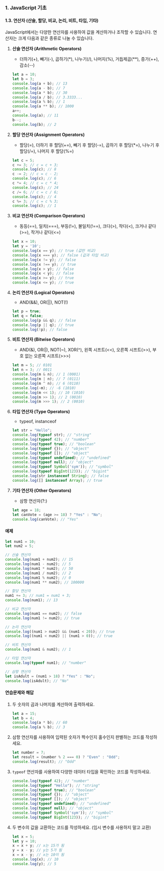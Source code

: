 ### 1. JavaScript 기초

#### 1.3. 연산자 (산술, 할당, 비교, 논리, 비트, 타입, 기타)

JavaScript에서는 다양한 연산자를 사용하여 값을 계산하거나 조작할 수 있습니다. 연산자는 크게 다음과 같은 종류로 나눌 수 있습니다.

1. **산술 연산자 (Arithmetic Operators)**
   - 더하기(+), 빼기(-), 곱하기(*), 나누기(/), 나머지(%), 거듭제곱(**), 증가(++), 감소(--)
   ```javascript
   let a = 10;
   let b = 3;
   console.log(a + b); // 13
   console.log(a - b); // 7
   console.log(a * b); // 30
   console.log(a / b); // 3.3333...
   console.log(a % b); // 1
   console.log(a ** b); // 1000
   a++;
   console.log(a); // 11
   b--;
   console.log(b); // 2
   ```

2. **할당 연산자 (Assignment Operators)**
   - 할당(=), 더하기 후 할당(+=), 빼기 후 할당(-=), 곱하기 후 할당(*=), 나누기 후 할당(/=), 나머지 후 할당(%=)
   ```javascript
   let c = 5;
   c += 3; // c = c + 3;
   console.log(c); // 8
   c -= 2; // c = c - 2;
   console.log(c); // 6
   c *= 4; // c = c * 4;
   console.log(c); // 24
   c /= 6; // c = c / 6;
   console.log(c); // 4
   c %= 3; // c = c % 3;
   console.log(c); // 1
   ```

3. **비교 연산자 (Comparison Operators)**
   - 동등(==), 일치(===), 부등(!=), 불일치(!==), 크다(>), 작다(<), 크거나 같다(>=), 작거나 같다(<=)
   ```javascript
   let x = 10;
   let y = '10';
   console.log(x == y); // true (값만 비교)
   console.log(x === y); // false (값과 타입 비교)
   console.log(x != y); // false
   console.log(x !== y); // true
   console.log(x > y); // false
   console.log(x < y); // false
   console.log(x >= y); // true
   console.log(x <= y); // true
   ```

4. **논리 연산자 (Logical Operators)**
   - AND(&&), OR(||), NOT(!)
   ```javascript
   let p = true;
   let q = false;
   console.log(p && q); // false
   console.log(p || q); // true
   console.log(!p); // false
   ```

5. **비트 연산자 (Bitwise Operators)**
   - AND(&), OR(|), NOT(~), XOR(^), 왼쪽 시프트(<<), 오른쪽 시프트(>>), 부호 없는 오른쪽 시프트(>>>)
   ```javascript
   let m = 5; // 0101
   let n = 3; // 0011
   console.log(m & n); // 1 (0001)
   console.log(m | n); // 7 (0111)
   console.log(m ^ n); // 6 (0110)
   console.log(~m); // -6 (1010)
   console.log(m << 1); // 10 (1010)
   console.log(m >> 1); // 2 (0010)
   console.log(m >>> 1); // 2 (0010)
   ```

6. **타입 연산자 (Type Operators)**
   - typeof, instanceof
   ```javascript
   let str = "Hello";
   console.log(typeof str); // "string"
   console.log(typeof 42); // "number"
   console.log(typeof true); // "boolean"
   console.log(typeof {}); // "object"
   console.log(typeof []); // "object"
   console.log(typeof undefined); // "undefined"
   console.log(typeof null); // "object"
   console.log(typeof Symbol('sym')); // "symbol"
   console.log(typeof BigInt(123)); // "bigint"
   console.log(str instanceof String); // false
   console.log([] instanceof Array); // true
   ```

7. **기타 연산자 (Other Operators)**
   - 삼항 연산자(?:)
   ```javascript
   let age = 18;
   let canVote = (age >= 18) ? "Yes" : "No";
   console.log(canVote); // "Yes"
   ```

#### 예제

```javascript
let num1 = 10;
let num2 = 5;

// 산술 연산자
console.log(num1 + num2); // 15
console.log(num1 - num2); // 5
console.log(num1 * num2); // 50
console.log(num1 / num2); // 2
console.log(num1 % num2); // 0
console.log(num1 ** num2); // 100000

// 할당 연산자
num1 += 3; // num1 = num1 + 3;
console.log(num1); // 13

// 비교 연산자
console.log(num1 == num2); // false
console.log(num1 != num2); // true

// 논리 연산자
console.log((num1 > num2) && (num1 < 20)); // true
console.log((num1 < num2) || (num1 > 0)); // true

// 비트 연산자
console.log(num1 & num2); // 1

// 타입 연산자
console.log(typeof num1); // "number"

// 삼항 연산자
let isAdult = (num1 > 18) ? "Yes" : "No";
console.log(isAdult); // "No"
```

#### 연습문제와 해답

1. 두 숫자의 곱과 나머지를 계산하여 출력하세요.
   ```javascript
   let a = 15;
   let b = 4;
   console.log(a * b); // 60
   console.log(a % b); // 3
   ```

2. 삼항 연산자를 사용하여 입력된 숫자가 짝수인지 홀수인지 판별하는 코드를 작성하세요.
   ```javascript
   let number = 7;
   let result = (number % 2 === 0) ? "Even" : "Odd";
   console.log(result); // "Odd"
   ```

3. `typeof` 연산자를 사용하여 다양한 데이터 타입을 확인하는 코드를 작성하세요.
   ```javascript
   console.log(typeof 42); // "number"
   console.log(typeof "Hello"); // "string"
   console.log(typeof true); // "boolean"
   console.log(typeof {}); // "object"
   console.log(typeof []); // "object"
   console.log(typeof undefined); // "undefined"
   console.log(typeof null); // "object"
   console.log(typeof Symbol('sym')); // "symbol"
   console.log(typeof BigInt(123)); // "bigint"
   ```

4. 두 변수의 값을 교환하는 코드를 작성하세요. (임시 변수를 사용하지 말고 교환)
   ```javascript
   let x = 5;
   let y = 10;
   x = x + y; // x는 15가 됨
   y = x - y; // y는 5가 됨
   x = x - y; // x는 10이 됨
   console.log(x); // 10
   console.log(y); // 5
   ```
